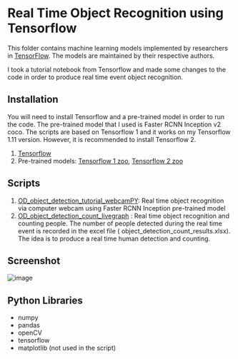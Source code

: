 # Real Time Object Recognition using Tensorflow

This folder contains machine learning models implemented by researchers in [TensorFlow](https://tensorflow.org). The models are maintained by their respective authors.

I took a tutorial notebook from Tensorflow and made some changes to the code in order to produce real time event object recognition. 

## Installation

You will need to install Tensorflow and a pre-trained model in order to run the code. The pre-trained model that I used is Faster RCNN Inception v2 coco. The scripts are based on Tensorflow 1 and it works on my Tensorflow 1.11 version. However, it is recommended to install Tensorflow 2.
1. [Tensorflow](https://www.tensorflow.org/install)
2. Pre-trained models: [Tensorflow 1 zoo](https://github.com/tensorflow/models/blob/master/research/object_detection/g3doc/tf1_detection_zoo.md), [Tensorflow 2 zoo](https://github.com/tensorflow/models/blob/master/research/object_detection/g3doc/tf2_detection_zoo.md)


## Scripts

1. [OD_object_detection_tutorial_webcamPY](https://github.com/yvien226/Useful-Python-Scripts/blob/master/Deep%20Learning/Real%20Time%20Object%20Recognition/OD_object_detection_tutorial_webcamPY.py): Real time object recognition via computer webcam using Faster RCNN Inception pre-trained model
2. [OD_object_detection_count_livegraph](https://github.com/yvien226/Useful-Python-Scripts/blob/master/Deep%20Learning/Real%20Time%20Object%20Recognition/OD_object_detection_count_livegraph.py) : Real time object recognition and counting people. The number of people detected during the real time event is recorded in the excel file ( object_detection_count_results.xlsx). The idea is to produce a real time human detection and counting.

## Screenshot
![image](https://user-images.githubusercontent.com/34856605/122636566-49fd4280-d12d-11eb-8c50-5c057779813d.png)

## Python Libraries
- numpy
- pandas
- openCV
- tensorflow
- matplotlib (not used in the script)

